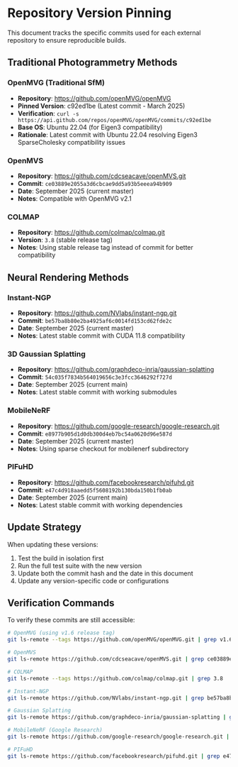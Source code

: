 # Repository Version Pinning

This document tracks the specific commits used for each external repository to ensure reproducible builds.

## Traditional Photogrammetry Methods

### OpenMVG (Traditional SfM)
- **Repository**: https://github.com/openMVG/openMVG
- **Pinned Version**: c92ed1be (Latest commit - March 2025)
- **Verification**: `curl -s https://api.github.com/repos/openMVG/openMVG/commits/c92ed1be`
- **Base OS**: Ubuntu 22.04 (for Eigen3 compatibility)
- **Rationale**: Latest commit with Ubuntu 22.04 resolving Eigen3 SparseCholesky compatibility issues

### OpenMVS
- **Repository**: https://github.com/cdcseacave/openMVS.git
- **Commit**: `ce03889e2055a3d6cbcae9dd5a93b5eeea94b909`
- **Date**: September 2025 (current master)
- **Notes**: Compatible with OpenMVG v2.1

### COLMAP
- **Repository**: https://github.com/colmap/colmap.git
- **Version**: `3.8` (stable release tag)
- **Notes**: Using stable release tag instead of commit for better compatibility

## Neural Rendering Methods

### Instant-NGP
- **Repository**: https://github.com/NVlabs/instant-ngp.git
- **Commit**: `be57ba8b80e2ba4925af6c0014fd153cd62fde2c`
- **Date**: September 2025 (current master)
- **Notes**: Latest stable commit with CUDA 11.8 compatibility

### 3D Gaussian Splatting
- **Repository**: https://github.com/graphdeco-inria/gaussian-splatting
- **Commit**: `54c035f7834b564019656c3e3fcc3646292f727d`
- **Date**: September 2025 (current main)
- **Notes**: Latest stable commit with working submodules

### MobileNeRF
- **Repository**: https://github.com/google-research/google-research.git
- **Commit**: `e8977b905d1d0db300d4eb7bc54a0620d96e587d`
- **Date**: September 2025 (current master)
- **Notes**: Using sparse checkout for mobilenerf subdirectory

### PIFuHD
- **Repository**: https://github.com/facebookresearch/pifuhd.git
- **Commit**: `e47c4d918aaedd5f5608192b130bda150b1fb0ab`
- **Date**: September 2025 (current main)
- **Notes**: Latest stable commit with working dependencies

## Update Strategy

When updating these versions:

1. Test the build in isolation first
2. Run the full test suite with the new version
3. Update both the commit hash and the date in this document
4. Update any version-specific code or configurations

## Verification Commands

To verify these commits are still accessible:

```bash
# OpenMVG (using v1.6 release tag)
git ls-remote --tags https://github.com/openMVG/openMVG.git | grep v1.6

# OpenMVS  
git ls-remote https://github.com/cdcseacave/openMVS.git | grep ce03889e2055a3d6cbcae9dd5a93b5eeea94b909

# COLMAP
git ls-remote --tags https://github.com/colmap/colmap.git | grep 3.8

# Instant-NGP
git ls-remote https://github.com/NVlabs/instant-ngp.git | grep be57ba8b80e2ba4925af6c0014fd153cd62fde2c

# Gaussian Splatting
git ls-remote https://github.com/graphdeco-inria/gaussian-splatting | grep 54c035f7834b564019656c3e3fcc3646292f727d

# MobileNeRF (Google Research)
git ls-remote https://github.com/google-research/google-research.git | grep e8977b905d1d0db300d4eb7bc54a0620d96e587d

# PIFuHD
git ls-remote https://github.com/facebookresearch/pifuhd.git | grep e47c4d918aaedd5f5608192b130bda150b1fb0ab
```
